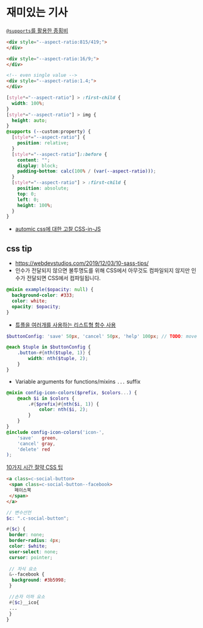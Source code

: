 # 재미있는 기사

[`@supports`를 활용한 종횡비](https://css-tricks.com/aspect-ratio-boxes/)

```html
<div style="--aspect-ratio:815/419;">
</div>

<div style="--aspect-ratio:16/9;">
</div>

<!-- even single value -->
<div style="--aspect-ratio:1.4;">
</div>
```

```scss
[style*="--aspect-ratio"] > :first-child {
  width: 100%;
}
[style*="--aspect-ratio"] > img {  
  height: auto;
} 
@supports (--custom:property) {
  [style*="--aspect-ratio"] {
    position: relative;
  }
  [style*="--aspect-ratio"]::before {
    content: "";
    display: block;
    padding-bottom: calc(100% / (var(--aspect-ratio)));
  }  
  [style*="--aspect-ratio"] > :first-child {
    position: absolute;
    top: 0;
    left: 0;
    height: 100%;
  }  
}
```

* [automic css에 대한 고찰 CSS-in-JS](https://css-tricks.com/on-auto-generated-atomic-css)

## css tip

* <https://webdevstudios.com/2019/12/03/10-sass-tips/>
* 인수가 전달되지 않으면 불투명도를 위해 CSS에서 아무것도 컴파일되지 않지만 인수가 전달되면 CSS에서 컴파일됩니다.

```scss
@mixin example($opacity: null) { 
  background-color: #333;
  color: white;
  opacity: $opacity; 
}
```

* [튜플을 여러개를 사용하는 리스트형 함수 사용](https://gist.github.com/jareware/4738651)

```scss
$buttonConfig: 'save' 50px, 'cancel' 50px, 'help' 100px; // TODO: move to _settings.scss

@each $tuple in $buttonConfig {
    .button-#{nth($tuple, 1)} {
        width: nth($tuple, 2);
    }
}
```

* Variable arguments for functions/mixins `...` suffix

```scss
@mixin config-icon-colors($prefix, $colors...) {
    @each $i in $colors {
        .#{$prefix}#{nth($i, 1)} {
            color: nth($i, 2);
        }
    }
}
@include config-icon-colors('icon-',
    'save'   green,
    'cancel' gray,
    'delete' red
);
```

[10가지 시간 절약 CSS 팁](https://www.telerik.com/blogs/10-time-saving-css-tips-i-learned-the-hard-way-when-using-sass)

```html
<a class=c-social-button>
 <span class=c-social-button--facebook>
   페이스북
 </span>
</a>
```

```scss
// 변수선언
$c: ".c-social-button";

#{$c} {
 border: none;
 border-radius: 4px;
 color: $white;
 user-select: none;
 cursor: pointer;
 
 // 자식 요소
 &--facebook {
  background: #3b5998;
 }

 //손자 이하 요소
 #{$c}__ico{
 ...
 }
}
```

